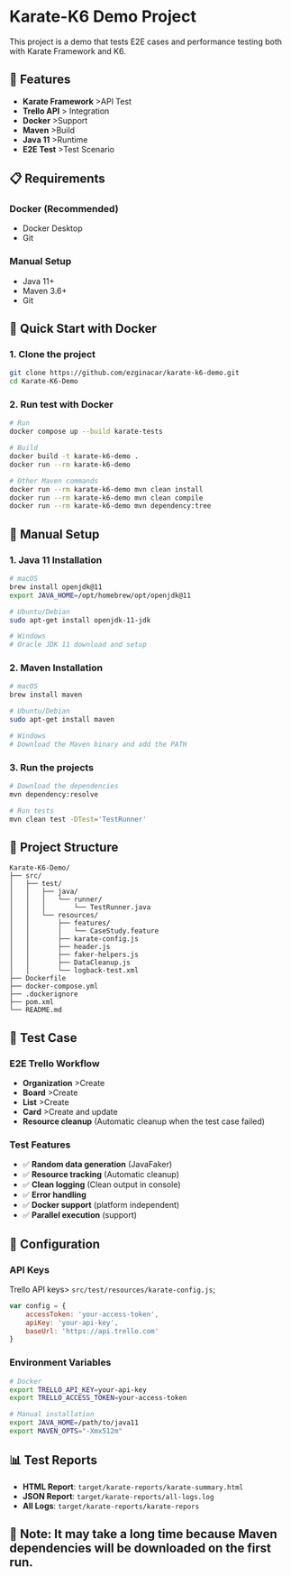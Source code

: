 # Karate-K6 Demo Project

This project is a demo that tests E2E cases and performance testing both with Karate Framework and K6.

## 🚀 Features

- **Karate Framework** >API Test
- **Trello API** > Integration
- **Docker** >Support
- **Maven** >Build
- **Java 11** >Runtime
- **E2E Test** >Test Scenario

## 📋 Requirements

### Docker  (Recommended)
- Docker Desktop
- Git

### Manual Setup
- Java 11+
- Maven 3.6+
- Git

## 🐳 Quick Start with Docker 

### 1. Clone the project
```bash
git clone https://github.com/ezginacar/karate-k6-demo.git
cd Karate-K6-Demo
```

### 2. Run test with Docker
```bash
# Run
docker compose up --build karate-tests

# Build
docker build -t karate-k6-demo .
docker run --rm karate-k6-demo

# Other Maven commands
docker run --rm karate-k6-demo mvn clean install
docker run --rm karate-k6-demo mvn clean compile
docker run --rm karate-k6-demo mvn dependency:tree
```

## 🔧 Manual Setup

### 1. Java 11 Installation
```bash
# macOS
brew install openjdk@11
export JAVA_HOME=/opt/homebrew/opt/openjdk@11

# Ubuntu/Debian
sudo apt-get install openjdk-11-jdk

# Windows
# Oracle JDK 11 download and setup
```

### 2. Maven Installation
```bash
# macOS
brew install maven

# Ubuntu/Debian
sudo apt-get install maven

# Windows
# Download the Maven binary and add the PATH
```

### 3. Run the projects
```bash
# Download the dependencies
mvn dependency:resolve

# Run tests
mvn clean test -DTest='TestRunner'
```

## 📁 Project Structure

```
Karate-K6-Demo/
├── src/
│   ├── test/
│   │   ├── java/
│   │   │   └── runner/
│   │   │       └── TestRunner.java
│   │   └── resources/
│   │       ├── features/
│   │       │   └── CaseStudy.feature
│   │       ├── karate-config.js
│   │       ├── header.js
│   │       ├── faker-helpers.js
│   │       ├── DataCleanup.js
│   │       └── logback-test.xml
├── Dockerfile
├── docker-compose.yml
├── .dockerignore
├── pom.xml
└── README.md
```

## 🧪 Test Case

### E2E Trello Workflow
- **Organization** >Create
- **Board** >Create
- **List** >Create
- **Card** >Create and update
- **Resource cleanup**  (Automatic cleanup when the test case failed)

### Test Features
- ✅ **Random data generation** (JavaFaker)
- ✅ **Resource tracking** (Automatic cleanup)
- ✅ **Clean logging** (Clean output in console)
- ✅ **Error handling**
- ✅ **Docker support** (platform independent)
- ✅ **Parallel execution**  (support)

## 🔑 Configuration

### API Keys
Trello API keys> `src/test/resources/karate-config.js`;

```javascript
var config = {
    accessToken: 'your-access-token',
    apiKey: 'your-api-key',
    baseUrl: 'https://api.trello.com'
}
```

### Environment Variables
```bash
# Docker 
export TRELLO_API_KEY=your-api-key
export TRELLO_ACCESS_TOKEN=your-access-token

# Manual installation
export JAVA_HOME=/path/to/java11
export MAVEN_OPTS="-Xmx512m"
```

## 📊 Test Reports

- **HTML Report**: `target/karate-reports/karate-summary.html`
- **JSON Report**: `target/karate-reports/all-logs.log`
- **All Logs**: `target/karate-reports/karate-repors`




## 🚨 Note: It may take a long time because Maven dependencies will be downloaded on the first run.
